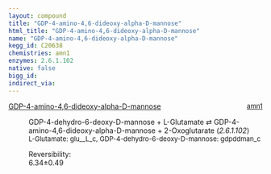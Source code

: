 ```yaml
---
layout: compound
title: "GDP-4-amino-4,6-dideoxy-alpha-D-mannose"
html_title: "GDP-4-amino-4,6-dideoxy-alpha-D-mannose"
name: "GDP-4-amino-4,6-dideoxy-alpha-D-mannose"
kegg_id: C20638
chemistries: amn1
enzymes: 2.6.1.102
native: false
bigg_id:
indirect_via:
---
```

<dl><dt class="rs-product"><a class="link-dark" data-bs-html="true" data-bs-title="KEGG: C20638" data-bs-toggle="tooltip" href="{{ site.url }}{{ site.baseurl }}/compounds/C20638">GDP-4-amino-4,6-dideoxy-alpha-D-mannose</a><span style="float: right; max-width: 40%"><a class="link-dark opacity-50" href="{{ site.url }}{{ site.baseurl }}/chemistries/amn1" style="font-size: small; word-wrap: anywhere;">amn1</a></span></dt><dd><p>GDP-4-dehydro-6-deoxy-D-mannose + L-Glutamate ⇄ GDP-4-amino-4,6-dideoxy-alpha-D-mannose + 2-Oxoglutarate (<i>2.6.1.102</i>)<br/><span style="font-size: small;"><span data-bs-html="true" data-bs-title="KEGG: C00025" data-bs-toggle="tooltip">L-Glutamate</span>: glu__L_c, <span data-bs-html="true" data-bs-title="KEGG: C01222" data-bs-toggle="tooltip">GDP-4-dehydro-6-deoxy-D-mannose</span>: gdpddman_c</span><br/><div class="reversibility_info">Reversibility: <div class="progress"><div aria-valuemax="100" aria-valuemin="0" aria-valuenow="0" class="progress-bar bg-success" role="progressbar" style="width: 0%"></div></div><span>6.34±0.49</span><div class="progress"><div aria-valuemax="10" aria-valuemin="0" aria-valuenow="6.341374576754515" class="progress-bar bg-danger" role="progressbar" style="width: 63.41%"></div><div aria-valuemax="10" aria-valuemin="0" aria-valuenow="6.341374576754515" class="progress-bar bg-warning" role="progressbar" style="width: 4.89%"></div></div></div></p><dl></dl></dd></dl>